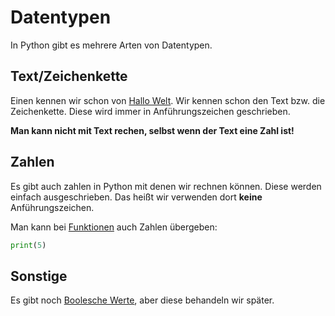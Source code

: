 # Datentypen

In Python gibt es mehrere Arten von Datentypen. 

## Text/Zeichenkette

Einen kennen wir schon von [Hallo Welt](hello_world.md).
Wir kennen schon den Text bzw. die Zeichenkette. Diese wird immer in Anführungszeichen geschrieben.

**Man kann nicht mit Text rechen, selbst wenn der Text eine Zahl ist!**

## Zahlen

Es gibt auch zahlen in Python mit denen wir rechnen können.
Diese werden einfach ausgeschrieben. Das heißt wir verwenden dort **keine** Anführungszeichen.

Man kann bei [Funktionen](hello_world.md) auch Zahlen übergeben:
```python
print(5)
```

## Sonstige

Es gibt noch [Boolesche Werte](booleans.md), aber diese behandeln wir später.